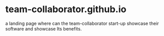 # team-collaborator.github.io
a landing page where can the team-collaborator start-up showcase their software and showcase Its benefits.
